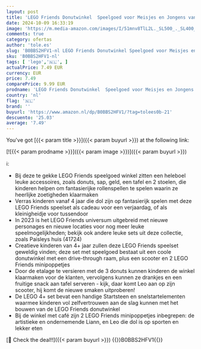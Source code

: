 ```yaml
---
layout: post
title: 'LEGO Friends Donutwinkel  Speelgoed voor Meisjes en Jongens vanaf 4 Jaar met Café  Scooter en Poppetjes van Personages Liann & Leo uit de Serie voor 2023n Cadeau voor Meisjes en Jongens 41723'
date: 2024-10-09 16:33:19
image: 'https://m.media-amazon.com/images/I/51mnv8TlL2L._SL500_._SL400_.jpg'
comments: true
category: ofertas
author: 'tole.es'
slug: 'B0BBS2HFV1-nl LEGO Friends Donutwinkel Speelgoed voor Meisjes en Jongens...'
sku: 'B0BBS2HFV1-nl'
tags: [ 'lego','🇳🇱', ]
actualPrice: 7.49 EUR
currency: EUR
price: 7.49
comparePrice: 9.99 EUR
prodname: 'LEGO Friends Donutwinkel  Speelgoed voor Meisjes en Jongens vanaf 4 Jaar met Café  Scooter en Poppetjes van Personages Liann & Leo uit de Serie voor 2023n Cadeau voor Meisjes en Jongens 41723'
country: 'nl'
flag: '🇳🇱'
brand: ''
buyurl: 'https://www.amazon.nl/dp/B0BBS2HFV1/?tag=tolees0b-21'
descuento: '25.03'
average: '7.49'
---
```


You've got [{{< param title >}}]({{< param buyurl >}}) at the following link:

[![{{< param prodname >}}]({{< param image >}})]({{< param buyurl >}})

ℹ️:

- Bij deze te gekke LEGO Friends speelgoed winkel zitten een heleboel leuke accessoires, zoals donuts, sap, geld, een tafel en 2 stoelen, die kinderen helpen om fantasierijke rollenspellen te spelen waarin ze heerlijke zoetigheden klaarmaken
- Verras kinderen vanaf 4 jaar die dol zijn op fantasierijk spelen met deze LEGO Friends speelset als cadeau voor een verjaardag, of als kleinigheidje voor tussendoor
- In 2023 is het LEGO Friends universum uitgebreid met nieuwe personages en nieuwe locaties voor nog meer leuke speelmogelijkheden; bekijk ook andere leuke sets uit deze collectie, zoals Paisleys huis (41724)
- Creatieve kinderen van 4+ jaar zullen deze LEGO Friends speelset geweldig vinden; deze set met speelgoed bestaat uit een coole donutwinkel met een drive-through raam, plus een scooter en 2 LEGO Friends minipoppetjes
- Door de etalage te versieren met de 3 donuts kunnen kinderen de winkel klaarmaken voor de klanten, vervolgens kunnen ze drankjes en een fruitige snack aan tafel serveren - kijk, daar komt Leo aan op zijn scooter, hij komt de nieuwe smaken uitproberen!
- De LEGO 4+ set bevat een handige Startsteen en snelstartelementen waarmee kinderen vol zelfvertrouwen aan de slag kunnen met het bouwen van de LEGO Friends donutwinkel
- Bij de winkel met café zijn 2 LEGO Friends minipoppetjes inbegrepen: de artistieke en ondernemende Liann, en Leo die dol is op sporten en lekker eten

[🛒 Check the deal!!]({{< param buyurl >}})
{{<world>}}B0BBS2HFV1{{</world>}}
